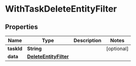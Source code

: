

# WithTaskDeleteEntityFilter


## Properties

Name | Type | Description | Notes
------------ | ------------- | ------------- | -------------
**taskId** | **String** |  |  [optional]
**data** | [**DeleteEntityFilter**](DeleteEntityFilter.md) |  | 



